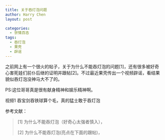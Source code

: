 ```yaml
---
title: 关于吞灯泡问题
author: Harry Chen
layout: post

categories:
  - 世情百态
tags:
  - 吞灯泡
  - 果壳
  - 辟谣
---
```


  之前网上有一个很火的帖子，关于为什么不能吞灯泡的问题[1]，还有很多被好奇心害死娃们前仆后继的证明并跟帖[2]。不过最近果壳传出一个视频辟谣，看结果貌似吞灯泡没神马大不了的。

  PS:这位哥哥真是很有献身精神和娱乐精神啊。

  视频1 吞宝剑吞铁球算个毛，真的猛士敢于吞灯泡

参考文献：

> [1] 为什么不能吞灯泡（好奇心太强者慎入），
>
> 
>
> [2] 为什么不能吞灯泡(亮点在下面的跟帖)，
>
> 
